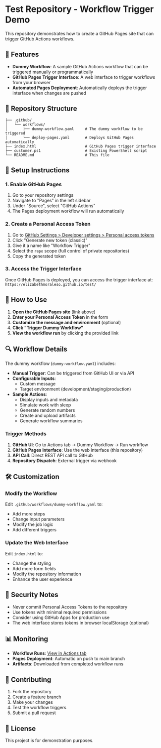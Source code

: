 # Test Repository - Workflow Trigger Demo

This repository demonstrates how to create a GitHub Pages site that can trigger GitHub Actions workflows.

## 🚀 Features

- **Dummy Workflow**: A sample GitHub Actions workflow that can be triggered manually or programmatically
- **GitHub Pages Trigger Interface**: A web interface to trigger workflows from your browser
- **Automated Pages Deployment**: Automatically deploys the trigger interface when changes are pushed

## 📁 Repository Structure

```
├── .github/
│   └── workflows/
│       ├── dummy-workflow.yaml     # The dummy workflow to be triggered
│       └── deploy-pages.yaml       # Deploys GitHub Pages automatically
├── index.html                      # GitHub Pages trigger interface
├── customer.ps1                    # Existing PowerShell script
└── README.md                       # This file
```

## 🔧 Setup Instructions

### 1. Enable GitHub Pages

1. Go to your repository settings
2. Navigate to "Pages" in the left sidebar
3. Under "Source", select "GitHub Actions"
4. The Pages deployment workflow will run automatically

### 2. Create a Personal Access Token

1. Go to [GitHub Settings > Developer settings > Personal access tokens](https://github.com/settings/tokens)
2. Click "Generate new token (classic)"
3. Give it a name like "Workflow Trigger"
4. Select the `repo` scope (full control of private repositories)
5. Copy the generated token

### 3. Access the Trigger Interface

Once GitHub Pages is deployed, you can access the trigger interface at:
`https://elizabethmoraleso.github.io/test/`

## 🎯 How to Use

1. **Open the GitHub Pages site** (link above)
2. **Enter your Personal Access Token** in the form
3. **Customize the message and environment** (optional)
4. **Click "Trigger Dummy Workflow"**
5. **View the workflow run** by clicking the provided link

## 🔍 Workflow Details

The dummy workflow (`dummy-workflow.yaml`) includes:

- **Manual Trigger**: Can be triggered from GitHub UI or via API
- **Configurable Inputs**: 
  - Custom message
  - Target environment (development/staging/production)
- **Sample Actions**:
  - Display inputs and metadata
  - Simulate work with sleep
  - Generate random numbers
  - Create and upload artifacts
  - Generate workflow summaries

### Trigger Methods

1. **GitHub UI**: Go to Actions tab → Dummy Workflow → Run workflow
2. **GitHub Pages Interface**: Use the web interface (this repository)
3. **API Call**: Direct REST API call to GitHub
4. **Repository Dispatch**: External trigger via webhook

## 🛠️ Customization

### Modify the Workflow

Edit `.github/workflows/dummy-workflow.yaml` to:
- Add more steps
- Change input parameters
- Modify the job logic
- Add different triggers

### Update the Web Interface

Edit `index.html` to:
- Change the styling
- Add more form fields
- Modify the repository information
- Enhance the user experience

## 🔐 Security Notes

- Never commit Personal Access Tokens to the repository
- Use tokens with minimal required permissions
- Consider using GitHub Apps for production use
- The web interface stores tokens in browser localStorage (optional)

## 📊 Monitoring

- **Workflow Runs**: [View in Actions tab](https://github.com/ElizabethMoralesO/test/actions)
- **Pages Deployment**: Automatic on push to main branch
- **Artifacts**: Downloaded from completed workflow runs

## 🤝 Contributing

1. Fork the repository
2. Create a feature branch
3. Make your changes
4. Test the workflow triggers
5. Submit a pull request

## 📝 License

This project is for demonstration purposes.

